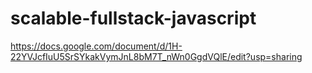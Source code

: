 # scalable-fullstack-javascript

https://docs.google.com/document/d/1H-22YVJcfIuU5SrSYkakVymJnL8bM7T_nWn0GgdVQlE/edit?usp=sharing
